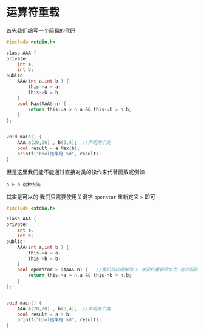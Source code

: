 # 运算符重载

首先我们编写一个简易的代码	

```c
#include <stdio.h>

class AAA {
private:
	int a;
	int b;
public:
	AAA(int a,int b ) {
		this->a = a;
		this->b = b;
	}
	bool Max(AAA& n) {
		return this->a > n.a && this->b > n.b;
	}
};


void main() {
	AAA a(20,20) , b(3,4);  //声明两个类
	bool result = a.Max(b);
	printf("bool结果是 %d", result);
}
```

但是这里我们能不能通过直接对类的操作来代替函数呢例如

```
a > b 这种方法
```

其实是可以的 我们只需要使用关键字 `operator` 重新定义 `>` 即可

```c
#include <stdio.h>

class AAA {
private:
	int a;
	int b;
public:
	AAA(int a,int b ) {
		this->a = a;
		this->b = b;
	}
	bool operator > (AAA& n) {   //我们可以理解为 > 被我们重新命名为 这个函数了 这就是运算符重载
		return this->a > n.a && this->b > n.b;
	}
};


void main() {
	AAA a(20,20) , b(3,4);  //声明两个类
	bool result = a > b;
	printf("bool结果是 %d", result);
}
```

